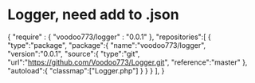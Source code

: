 # Logger, need add to .json
{
  "require" : {
    "voodoo773/logger" : "0.0.1"
  },
  "repositories":[
        {
            "type":"package",
            "package":{
                "name":"voodoo773/logger",
                "version":"0.0.1",
                "source":{
                    "type":"git",
                    "url":"https://github.com/Voodoo773/Logger.git",
                    "reference":"master"
                },
                "autoload":{
                    "classmap":["Logger.php"]
                }
            }
        }
  ],
}
